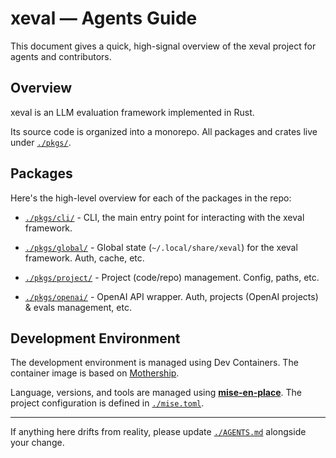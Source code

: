 # xeval — Agents Guide

This document gives a quick, high-signal overview of the xeval project for agents and contributors.

## Overview

xeval is an LLM evaluation framework implemented in Rust.

Its source code is organized into a monorepo. All packages and crates live under [`./pkgs/`](./pkgs/).

## Packages

Here's the high-level overview for each of the packages in the repo:

- [`./pkgs/cli/`](./pkgs/cli/) - CLI, the main entry point for interacting with the xeval framework.

- [`./pkgs/global/`](./pkgs/global/) - Global state (`~/.local/share/xeval`) for the xeval framework. Auth, cache, etc.

- [`./pkgs/project/`](./pkgs/project/) - Project (code/repo) management. Config, paths, etc.

- [`./pkgs/openai/`](./pkgs/openai/) - OpenAI API wrapper. Auth, projects (OpenAI projects) & evals management, etc.

## Development Environment

The development environment is managed using Dev Containers. The container image is based on [Mothership](https://github.com/kossnocorp/mothership).

Language, versions, and tools are managed using [**mise-en-place**](https://mise.jdx.dev/). The project configuration is defined in [`./mise.toml`](./mise.toml).

---

If anything here drifts from reality, please update [`./AGENTS.md`](./AGENTS.md) alongside your change.
